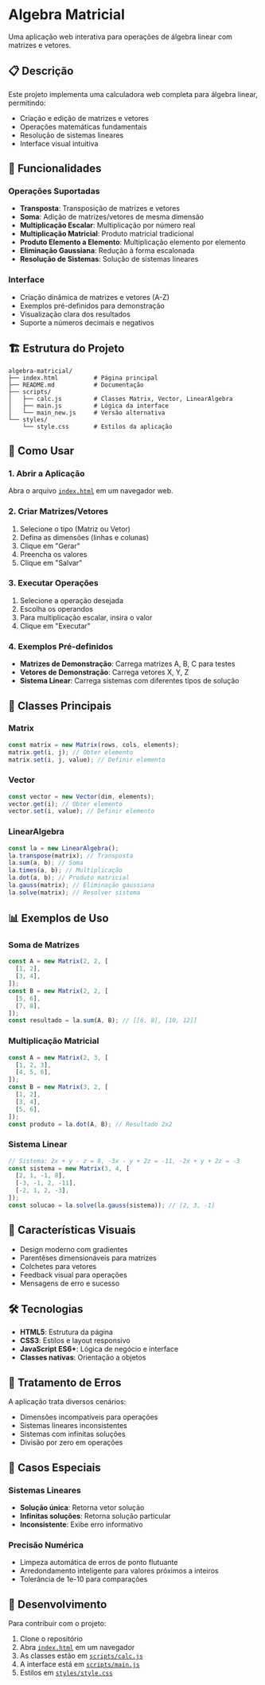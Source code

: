 # Algebra Matricial

Uma aplicação web interativa para operações de álgebra linear com matrizes e vetores.

## 📋 Descrição

Este projeto implementa uma calculadora web completa para álgebra linear, permitindo:

- Criação e edição de matrizes e vetores
- Operações matemáticas fundamentais
- Resolução de sistemas lineares
- Interface visual intuitiva

## 🚀 Funcionalidades

### Operações Suportadas

- **Transposta**: Transposição de matrizes e vetores
- **Soma**: Adição de matrizes/vetores de mesma dimensão
- **Multiplicação Escalar**: Multiplicação por número real
- **Multiplicação Matricial**: Produto matricial tradicional
- **Produto Elemento a Elemento**: Multiplicação elemento por elemento
- **Eliminação Gaussiana**: Redução à forma escalonada
- **Resolução de Sistemas**: Solução de sistemas lineares

### Interface

- Criação dinâmica de matrizes e vetores (A-Z)
- Exemplos pré-definidos para demonstração
- Visualização clara dos resultados
- Suporte a números decimais e negativos

## 🏗️ Estrutura do Projeto

```
algebra-matricial/
├── index.html          # Página principal
├── README.md           # Documentação
├── scripts/
│   ├── calc.js         # Classes Matrix, Vector, LinearAlgebra
│   ├── main.js         # Lógica da interface
│   └── main_new.js     # Versão alternativa
└── styles/
    └── style.css       # Estilos da aplicação
```

## 🎯 Como Usar

### 1. Abrir a Aplicação

Abra o arquivo [`index.html`](index.html) em um navegador web.

### 2. Criar Matrizes/Vetores

1. Selecione o tipo (Matriz ou Vetor)
2. Defina as dimensões (linhas e colunas)
3. Clique em "Gerar"
4. Preencha os valores
5. Clique em "Salvar"

### 3. Executar Operações

1. Selecione a operação desejada
2. Escolha os operandos
3. Para multiplicação escalar, insira o valor
4. Clique em "Executar"

### 4. Exemplos Pré-definidos

- **Matrizes de Demonstração**: Carrega matrizes A, B, C para testes
- **Vetores de Demonstração**: Carrega vetores X, Y, Z
- **Sistema Linear**: Carrega sistemas com diferentes tipos de solução

## 🔧 Classes Principais

### Matrix

```javascript
const matrix = new Matrix(rows, cols, elements);
matrix.get(i, j); // Obter elemento
matrix.set(i, j, value); // Definir elemento
```

### Vector

```javascript
const vector = new Vector(dim, elements);
vector.get(i); // Obter elemento
vector.set(i, value); // Definir elemento
```

### LinearAlgebra

```javascript
const la = new LinearAlgebra();
la.transpose(matrix); // Transposta
la.sum(a, b); // Soma
la.times(a, b); // Multiplicação
la.dot(a, b); // Produto matricial
la.gauss(matrix); // Eliminação gaussiana
la.solve(matrix); // Resolver sistema
```

## 📊 Exemplos de Uso

### Soma de Matrizes

```javascript
const A = new Matrix(2, 2, [
  [1, 2],
  [3, 4],
]);
const B = new Matrix(2, 2, [
  [5, 6],
  [7, 8],
]);
const resultado = la.sum(A, B); // [[6, 8], [10, 12]]
```

### Multiplicação Matricial

```javascript
const A = new Matrix(2, 3, [
  [1, 2, 3],
  [4, 5, 6],
]);
const B = new Matrix(3, 2, [
  [1, 2],
  [3, 4],
  [5, 6],
]);
const produto = la.dot(A, B); // Resultado 2x2
```

### Sistema Linear

```javascript
// Sistema: 2x + y - z = 8, -3x - y + 2z = -11, -2x + y + 2z = -3
const sistema = new Matrix(3, 4, [
  [2, 1, -1, 8],
  [-3, -1, 2, -11],
  [-2, 1, 2, -3],
]);
const solucao = la.solve(la.gauss(sistema)); // [2, 3, -1]
```

## 🎨 Características Visuais

- Design moderno com gradientes
- Parentêses dimensionáveis para matrizes
- Colchetes para vetores
- Feedback visual para operações
- Mensagens de erro e sucesso

## 🛠️ Tecnologias

- **HTML5**: Estrutura da página
- **CSS3**: Estilos e layout responsivo
- **JavaScript ES6+**: Lógica de negócio e interface
- **Classes nativas**: Orientação a objetos

## 📝 Tratamento de Erros

A aplicação trata diversos cenários:

- Dimensões incompatíveis para operações
- Sistemas lineares inconsistentes
- Sistemas com infinitas soluções
- Divisão por zero em operações

## 🔄 Casos Especiais

### Sistemas Lineares

- **Solução única**: Retorna vetor solução
- **Infinitas soluções**: Retorna solução particular
- **Inconsistente**: Exibe erro informativo

### Precisão Numérica

- Limpeza automática de erros de ponto flutuante
- Arredondamento inteligente para valores próximos a inteiros
- Tolerância de 1e-10 para comparações

## 🚧 Desenvolvimento

Para contribuir com o projeto:

1. Clone o repositório
2. Abra [`index.html`](index.html) em um navegador
3. As classes estão em [`scripts/calc.js`](scripts/calc.js)
4. A interface está em [`scripts/main.js`](scripts/main.js)
5. Estilos em [`styles/style.css`](styles/style.css)
